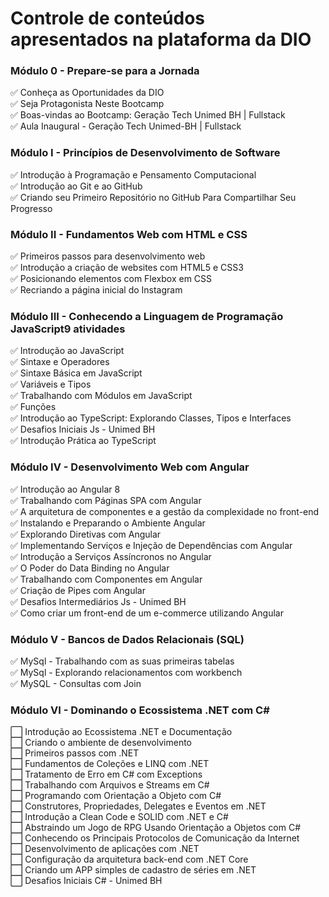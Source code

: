 # Controle de conteúdos apresentados na plataforma da DIO  
### Módulo 0 - Prepare-se para a Jornada  
✅ Conheça as Oportunidades da DIO  
✅ Seja Protagonista Neste Bootcamp  
✅ Boas-vindas ao Bootcamp: Geração Tech Unimed BH | Fullstack  
✅ Aula Inaugural - Geração Tech Unimed-BH | Fullstack

### Módulo I - Princípios de Desenvolvimento de Software  
✅ Introdução à Programação e Pensamento Computacional  
✅ Introdução ao Git e ao GitHub  
✅ Criando seu Primeiro Repositório no GitHub Para Compartilhar Seu Progresso

### Módulo II - Fundamentos Web com HTML e CSS  
✅ Primeiros passos para desenvolvimento web  
✅ Introdução a criação de websites com HTML5 e CSS3  
✅ Posicionando elementos com Flexbox em CSS  
✅ Recriando a página inicial do Instagram  

### Módulo III - Conhecendo a Linguagem de Programação JavaScript9 atividades  
✅ Introdução ao JavaScript  
✅ Sintaxe e Operadores  
✅ Sintaxe Básica em JavaScript  
✅ Variáveis e Tipos  
✅ Trabalhando com Módulos em JavaScript  
✅ Funções  
✅ Introdução ao TypeScript: Explorando Classes, Tipos e Interfaces  
✅ Desafios Iniciais Js - Unimed BH  
✅ Introdução Prática ao TypeScript  

### Módulo IV - Desenvolvimento Web com Angular  
✅ Introdução ao Angular 8  
✅ Trabalhando com Páginas SPA com Angular  
✅ A arquitetura de componentes e a gestão da complexidade no front-end  
✅ Instalando e Preparando o Ambiente Angular  
✅ Explorando Diretivas com Angular  
✅ Implementando Serviços e Injeção de Dependências com Angular  
✅ Introdução a Serviços Assíncronos no Angular  
✅ O Poder do Data Binding no Angular  
✅ Trabalhando com Componentes em Angular  
✅ Criação de Pipes com Angular  
✅ Desafios Intermediários Js - Unimed BH  
✅ Como criar um front-end de um e-commerce utilizando Angular  

### Módulo V - Bancos de Dados Relacionais (SQL)  
✅ MySql - Trabalhando com as suas primeiras tabelas  
✅ MySql - Explorando relacionamentos com workbench  
✅ MySQL - Consultas com Join  

### Módulo VI - Dominando o Ecossistema .NET com C#  
⬜️ Introdução ao Ecossistema .NET e Documentação  
⬜️ Criando o ambiente de desenvolvimento  
⬜️ Primeiros passos com .NET  
⬜️ Fundamentos de Coleções e LINQ com .NET  
⬜️ Tratamento de Erro em C# com Exceptions  
⬜️ Trabalhando com Arquivos e Streams em C#  
⬜️ Programando com Orientação a Objeto com C#  
⬜️ Construtores, Propriedades, Delegates e Eventos em .NET  
⬜️ Introdução a Clean Code e SOLID com .NET e C#  
⬜️ Abstraindo um Jogo de RPG Usando Orientação a Objetos com C#  
⬜️ Conhecendo os Principais Protocolos de Comunicação da Internet  
⬜️ Desenvolvimento de aplicações com .NET  
⬜️ Configuração da arquitetura back-end com .NET Core  
⬜️ Criando um APP simples de cadastro de séries em .NET  
⬜️ Desafios Iniciais C# - Unimed BH  
